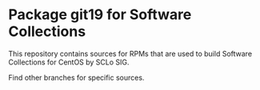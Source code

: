 # Package git19 for Software Collections

This repository contains sources for RPMs that are used
to build Software Collections for CentOS by SCLo SIG.

Find other branches for specific sources.

